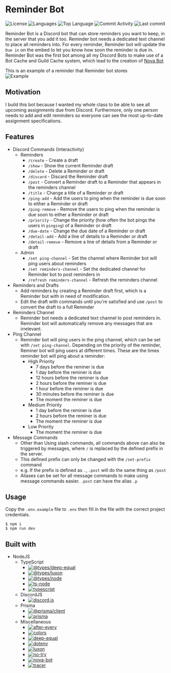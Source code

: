 # Reminder Bot

![License](https://img.shields.io/github/license/zS1L3NT/ts-discord-reminder?style=for-the-badge) ![Languages](https://img.shields.io/github/languages/count/zS1L3NT/ts-discord-reminder?style=for-the-badge) ![Top Language](https://img.shields.io/github/languages/top/zS1L3NT/ts-discord-reminder?style=for-the-badge) ![Commit Activity](https://img.shields.io/github/commit-activity/y/zS1L3NT/ts-discord-reminder?style=for-the-badge) ![Last commit](https://img.shields.io/github/last-commit/zS1L3NT/ts-discord-reminder?style=for-the-badge)

Reminder Bot is a Discord bot that can store reminders you want to keep, in the server that you add it too. Reminder bot needs a dedicated text channel to place all reminders into. For every reminder, Reminder bot will update the `Due in` on the embed to let you know how soon the reminder is due in. Reminder Bot was the first bot among all my Discord Bots to make use of a Bot Cache and Guild Cache system, which lead to the creation of [Nova Bot](https://github.com/zS1L3NT/ts-npm-nova-bot)

This is an example of a reminder that Reminder bot stores<br>
![Example](https://i.ibb.co/rtB0DMx/reminer.png)

## Motivation

I build this bot because I wanted my whole class to be able to see all upcoming assignments due from Discord.
Furthermore, only one person needs to add and edit reminders so everyone can see the most up-to-date assignment specifications.

## Features

-   Discord Commands (Interactivity)
    -   Reminders
        -   `/create` - Create a draft
        -   `/show` - Show the current Reminder draft
        -   `/delete` - Delete a Reminder or draft
        -   `/discard` - Discard the Reminder draft
        -   `/post` - Convert a Reminder draft to a Reminder that appears in the reminders channel
        -   `/title` - Change a title of a Reminder or draft
        -   `/ping-add` - Add the users to ping when the reminder is due soon to either a Reminder or draft
        -   `/ping-remove` - Remove the users to ping when the reminder is due soon to either a Reminder or draft
        -   `/priority` - Change the priority (how often the bot pings the users in `pinging`) of a Reminder or draft
        -   `/due-date` - Change the due date of a Reminder or draft
        -   `/detail-add` - Add a line of details to a Reminder or draft
        -   `/detail-remove` - Remove a line of details from a Reminder or draft
    -   Admin
        -   `/set ping-channel` - Set the channel where Reminder bot will ping users about reminders
        -   `/set reminders-channel` - Set the dedicated channel for Reminder bot to post reminders in
        -   `/refresh reminders-channel` - Refresh the reminders channel
-   Reminders and Drafts
    -   Add reminders by creating a Reminder draft first, which is a Reminder but with in need of modification.
    -   Edit the draft with commands until you're satisfied and use `/post` to convert the draft to a full Reminder
-   Reminders Channel
    -   Reminder bot needs a dedicated text channel to post reminders in. Reminder bot will automatically remove any messages that are irrelevant.
-   Ping Channel
    -   Reminder bot will ping users in the ping channel, which can be set with `/set ping-channel`. Depending on the priority of the reminder, Reminer bot will ping users at different times. These are the times reminder bot will ping about a reminder:
        -   High Priority
            -   7 days before the reminer is due
            -   1 day before the reminer is due
            -   12 hours before the reminer is due
            -   2 hours before the reminer is due
            -   1 hour before the reminer is due
            -   30 minutes before the reminer is due
            -   The moment the reminer is due
        -   Medium Priority
            -   1 day before the reminer is due
            -   2 hours before the reminer is due
            -   The moment the reminer is due
        -   Low Priority
            -   The moment the reminer is due
-   Message Commands
    -   Other than Using slash commands, all commands above can also be triggered by messages, where `/` is replaced by the defined prefix in the server.
    -   This defined prefix can only be changed with the `/set-prefix` command
    -   e.g. If the prefix is defined as `.`, `.post` will do the same thing as `/post`
    -   Aliases can be set for all message commands to make using message commands easier. `.post` can have the alias `.p`

## Usage

Copy the `.env.example` file to `.env` then fill in the file with the correct project credentials.

```
$ npm i
$ npm run dev
```

## Built with

-   NodeJS
    -   TypeScript
        -   [![@types/deep-equal](https://img.shields.io/badge/%40types%2Fdeep--equal-%5E1.0.1-red?style=flat-square)](https://npmjs.com/package/@types/deep-equal/v/1.0.1)
        -   [![@types/luxon](https://img.shields.io/badge/%40types%2Fluxon-%5E3.0.1-red?style=flat-square)](https://npmjs.com/package/@types/luxon/v/3.0.1)
        -   [![@types/node](https://img.shields.io/badge/%40types%2Fnode-latest-red?style=flat-square)](https://npmjs.com/package/@types/node/v/latest)
        -   [![ts-node](https://img.shields.io/badge/ts--node-latest-red?style=flat-square)](https://npmjs.com/package/ts-node/v/latest)
        -   [![typescript](https://img.shields.io/badge/typescript-latest-red?style=flat-square)](https://npmjs.com/package/typescript/v/latest)
    -   DiscordJS
        -   [![discord.js](https://img.shields.io/badge/discord.js-%5E14.3.0-red?style=flat-square)](https://npmjs.com/package/discord.js/v/14.3.0)
    -   Prisma
        -   [![@prisma/client](https://img.shields.io/badge/%40prisma%2Fclient-%5E4.3.1-red?style=flat-square)](https://npmjs.com/package/@prisma/client/v/4.3.1)
        -   [![prisma](https://img.shields.io/badge/prisma-%5E4.3.1-red?style=flat-square)](https://npmjs.com/package/prisma/v/4.3.1)
    -   Miscellaneous
        -   [![after-every](https://img.shields.io/badge/after--every-%5E1.0.4-red?style=flat-square)](https://npmjs.com/package/after-every/v/1.0.4)
        -   [![colors](https://img.shields.io/badge/colors-%5E1.4.0-red?style=flat-square)](https://npmjs.com/package/colors/v/1.4.0)
        -   [![deep-equal](https://img.shields.io/badge/deep--equal-%5E2.0.5-red?style=flat-square)](https://npmjs.com/package/deep-equal/v/2.0.5)
        -   [![dotenv](https://img.shields.io/badge/dotenv-%5E16.0.2-red?style=flat-square)](https://npmjs.com/package/dotenv/v/16.0.2)
        -   [![luxon](https://img.shields.io/badge/luxon-%5E3.0.3-red?style=flat-square)](https://npmjs.com/package/luxon/v/3.0.3)
        -   [![no-try](https://img.shields.io/badge/no--try-%5E3.1.0-red?style=flat-square)](https://npmjs.com/package/no-try/v/3.1.0)
        -   [![nova-bot](https://img.shields.io/badge/nova--bot-%5E3.0.0-red?style=flat-square)](https://npmjs.com/package/nova-bot/v/3.0.0)
        -   [![tracer](https://img.shields.io/badge/tracer-%5E1.1.6-red?style=flat-square)](https://npmjs.com/package/tracer/v/1.1.6)
